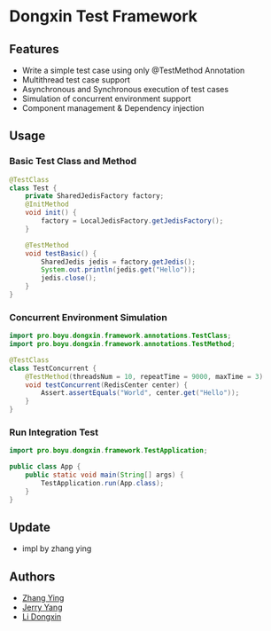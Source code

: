 # Dongxin Test Framework

## Features
- Write a simple test case using only @TestMethod Annotation
- Multithread test case support
- Asynchronous and Synchronous execution of test cases
- Simulation of concurrent environment support
- Component management & Dependency injection

## Usage
### Basic Test Class and Method
```Java
@TestClass
class Test {
    private SharedJedisFactory factory;
    @InitMethod
    void init() {
        factory = LocalJedisFactory.getJedisFactory();
    }

    @TestMethod
    void testBasic() {
        SharedJedis jedis = factory.getJedis();
        System.out.println(jedis.get("Hello"));
        jedis.close();
    }
}
```
### Concurrent Environment Simulation

```Java
import pro.boyu.dongxin.framework.annotations.TestClass;
import pro.boyu.dongxin.framework.annotations.TestMethod;

@TestClass
class TestConcurrent {
    @TestMethod(threadsNum = 10, repeatTime = 9000, maxTime = 3)
    void testConcurrent(RedisCenter center) {
        Assert.assertEquals("World", center.get("Hello"));
    }
}
```
### Run Integration Test

```java
import pro.boyu.dongxin.framework.TestApplication;

public class App {
    public static void main(String[] args) {
        TestApplication.run(App.class);
    }
}
```

## Update
- impl by zhang ying

## Authors
- [Zhang Ying](https://github.com/shadoowz97)
- [Jerry Yang](https://boyu.pro)
- [Li Dongxin](#)

